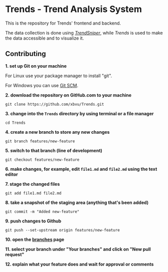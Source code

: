 # Trends - Trend Analysis System

This is the repository for Trends' frontend and backend.

The data collection is done using [*TrendSniper*](https://www.github.com/xbvu/TrendSniper), while *Trends* is used to make the data accessible and to visualize it.

## Contributing

**1. set up Git on your machine**

For Linux use your package manager to install "git".

For Windows you can use [Git SCM](https://git-scm.com/download/win).

**2. download the repository on GitHub.com to your machine**

`git clone https://github.com/xbvu/Trends.git`

**3. change into the `Trends` directory by using terminal or a file manager**

`cd Trends`

**4. create a new branch to store any new changes**

`git branch features/new-feature`

**5. switch to that branch (line of development)**

`git checkout features/new-feature`

**6. make changes, for example, edit `file1.md` and `file2.md` using the text editor**

**7. stage the changed files**

`git add file1.md file2.md`

**8. take a snapshot of the staging area (anything that's been added)**

`git commit -m "Added new-feature"`

**9. push changes to Github**

`git push --set-upstream origin features/new-feature`

**10. open the [branches](https://github.com/xbvu/Trends/branches) page**

**11. select your branch under "Your branches" and click on "New pull request"**

**12. explain what your feature does and wait for approval or comments**

